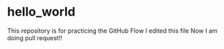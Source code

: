 # hello_world
This repository is for practicing the GitHub Flow
I edited this file
Now I am doing pull request!!
